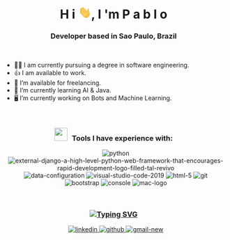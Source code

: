 <h1 align="center">H i <img src="https://raw.githubusercontent.com/ABSphreak/ABSphreak/master/gifs/Hi.gif" width="30px">, I 'm  P a b l o </h1>
<h3 align="center">Developer based in Sao Paulo, Brazil</h3>

<br>

<ul>
    <li>🧑‍🎓 I am currently pursuing a degree in software engineering.</li>
    <li>👍 I am available to work.</li>
    <li>🤝 I’m available for freelancing.</li>
    <li>👾 I’m currently learning AI & Java.</li>
    <li>🖥 I’m currently working on Bots and Machine Learning.</li>
</ul>

<br>

<h3 align="center"> 
    <img src="https://media.giphy.com/media/iY8CRBdQXODJSCERIr/giphy.gif" width="30" height="30" style="margin-right: 10px;">Tools I have experience with:
</h3>

<p align="center">
    <div align="center" class="icons-social" style="margin-left: 10px;">
        <img width="100" height="100" src="https://img.icons8.com/clouds/100/python.png" alt="python"/>
        <img width="96" height="96" src="https://img.icons8.com/external-tal-revivo-filled-tal-revivo/96/external-django-a-high-level-python-web-framework-that-encourages-rapid-development-logo-filled-tal-revivo.png" alt="external-django-a-high-level-python-web-framework-that-encourages-rapid-development-logo-filled-tal-revivo"/>
        <img width="100" height="100" src="https://img.icons8.com/clouds/100/data-configuration.png" alt="data-configuration"/>
        <img width="100" height="100" src="https://img.icons8.com/plasticine/100/visual-studio-code-2019.png" alt="visual-studio-code-2019"/>
        <img width="100" height="100" src="https://img.icons8.com/plasticine/100/html-5.png" alt="html-5"/>
        <img width="100" height="100" src="https://img.icons8.com/ios-filled/100/000000/git.png" alt="git"/>
        <img width="100" height="100" src="https://img.icons8.com/plasticine/100/bootstrap.png" alt="bootstrap"/>
        <img width="96" height="96" src="https://img.icons8.com/nolan/96/console.png" alt="console"/>
        <img width="100" height="100" src="https://img.icons8.com/bubbles/100/mac-logo.png" alt="mac-logo"/>
    </div>
</p>

<br>

<h3 align="center"> 
    <a href="https://git.io/typing-svg">
        <img src="https://readme-typing-svg.demolab.com?font=&weight=900&size=40&duration=5045&pause=1000&color=00F789&vCenter=true&repeat=false&random=false&width=435&lines=connect+with+me" alt="Typing SVG" />
    </a>
</h3>

<p align="center">
    <div align="center" class="icons-social" style="margin-left: 10px;">
        <a href="https://www.linkedin.com/in/pablomperezaguilar/" target="_blank">
            <img width="100" height="100" src="https://img.icons8.com/bubbles/100/000000/linkedin.png" alt="linkedin"/>
        </a>
        <a href="https://github.com/PabloPerezAguilar5" target="_blank">
            <img width="100" height="100" src="https://img.icons8.com/bubbles/100/github.png" alt="github"/>
        </a>
        <a href="mailto:pabloperezaguilaro@gmail.com" target="_blank">
            <img width="100" height="100" src="https://img.icons8.com/bubbles/100/gmail-new.png" alt="gmail-new"/>
        </a>
    </div>
</p>

